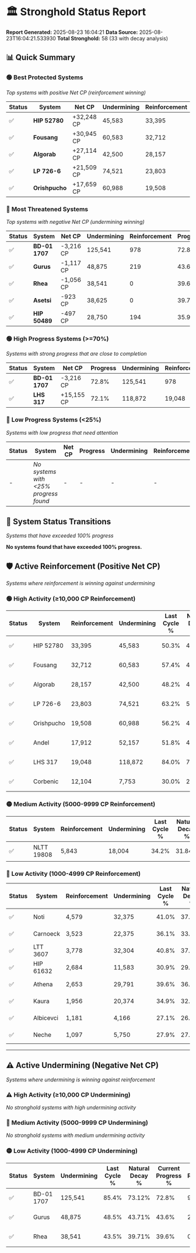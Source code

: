 # 🏛️ Stronghold Status Report

**Report Generated:** 2025-08-23 16:04:21
**Data Source:** 2025-08-23T16:04:21.533930
**Total Stronghold:** 58 (33 with decay analysis)

## 📊 Quick Summary

### 🟢 **Best Protected Systems**
*Top systems with positive Net CP (reinforcement winning)*

| Status | System | Net CP | Undermining | Reinforcement | Progress |
|--------|--------|--------|-------------|---------------|----------|
| ✅ | **HIP 52780** | +32,248 CP | 45,583 | 33,395 | 45.7% |
| ✅ | **Fousang** | +30,945 CP | 60,583 | 32,712 | 51.3% |
| ✅ | **Algorab** | +27,114 CP | 42,500 | 28,157 | 44.0% |
| ✅ | **LP 726-6** | +21,509 CP | 74,521 | 23,803 | 55.7% |
| ✅ | **Orishpucho** | +17,659 CP | 60,988 | 19,508 | 50.1% |

### 🔴 **Most Threatened Systems**
*Top systems with negative Net CP (undermining winning)*

| Status | System | Net CP | Undermining | Reinforcement | Progress |
|--------|--------|--------|-------------|---------------|----------|
| ✅ | **BD-01 1707** | -3,216 CP | 125,541 | 978 | 72.8% |
| ✅ | **Gurus** | -1,117 CP | 48,875 | 219 | 43.6% |
| ✅ | **Rhea** | -1,056 CP | 38,541 | 0 | 39.6% |
| ✅ | **Asetsi** | -923 CP | 38,625 | 0 | 39.7% |
| ✅ | **HIP 50489** | -497 CP | 28,750 | 194 | 35.9% |

### 🟢 **High Progress Systems (>=70%)**
*Systems with strong progress that are close to completion*

| Status | System | Net CP | Progress | Undermining | Reinforcement |
|--------|--------|--------|----------|-------------|---------------|
| ✅ | **BD-01 1707** | -3,216 CP | 72.8% | 125,541 | 978 |
| ✅ | **LHS 317** | +15,155 CP | 72.1% | 118,872 | 19,048 |

### 🔴 **Low Progress Systems (<25%)**
*Systems with low progress that need attention*

| Status | System | Net CP | Progress | Undermining | Reinforcement |
|--------|--------|--------|----------|-------------|---------------|
| - | *No systems with <25% progress found* | - | - | - | - |
## 🔄 System Status Transitions
*Systems that have exceeded 100% progress*

**No systems found that have exceeded 100% progress.**

## 🛡️ Active Reinforcement (Positive Net CP)
*Systems where reinforcement is winning against undermining*

### 🟢 High Activity (≥10,000 CP Reinforcement)

| Status | System | Reinforcement | Undermining | Last Cycle % | Natural Decay % | Current Progress % | Current CP | Net CP | Activity |
|--------|--------|---------------|-------------|--------------|-----------------|-------------------|------------|--------|----------|
| ✅ | HIP 52780 | 33,395 | 45,583 | 50.3% | 42.48% | 45.7% | 457,000 | +32,248 | 🟢 High Reinforcement |
| ✅ | Fousang | 32,712 | 60,583 | 57.4% | 48.21% | 51.3% | 513,000 | +30,945 | 🟢 High Reinforcement |
| ✅ | Algorab | 28,157 | 42,500 | 48.2% | 41.29% | 44.0% | 440,000 | +27,114 | 🟢 High Reinforcement |
| ✅ | LP 726-6 | 23,803 | 74,521 | 63.2% | 53.55% | 55.7% | 557,000 | +21,509 | 🟢 High Reinforcement |
| ✅ | Orishpucho | 19,508 | 60,988 | 56.2% | 48.33% | 50.1% | 501,000 | +17,659 | 🟢 High Reinforcement |
| ✅ | Andel | 17,912 | 52,157 | 51.8% | 44.96% | 46.6% | 466,000 | +16,421 | 🟢 High Reinforcement |
| ✅ | LHS 317 | 19,048 | 118,872 | 84.0% | 70.58% | 72.1% | 721,000 | +15,155 | 🟢 High Reinforcement |
| ✅ | Corbenic | 12,104 | 7,753 | 30.0% | 27.96% | 29.2% | 292,000 | +12,367 | 🟢 High Reinforcement |

### 🟡 Medium Activity (5000-9999 CP Reinforcement)

| Status | System | Reinforcement | Undermining | Last Cycle % | Natural Decay % | Current Progress % | Current CP | Net CP | Activity |
|--------|--------|---------------|-------------|--------------|-----------------|-------------------|------------|--------|----------|
| ✅ | NLTT 19808 | 5,843 | 18,004 | 34.2% | 31.84% | 32.4% | 324,000 | +5,587 | 🟡 Medium Reinforcement |

### 🔴 Low Activity (1000-4999 CP Reinforcement)

| Status | System | Reinforcement | Undermining | Last Cycle % | Natural Decay % | Current Progress % | Current CP | Net CP | Activity |
|--------|--------|---------------|-------------|--------------|-----------------|-------------------|------------|--------|----------|
| ✅ | Noti | 4,579 | 32,375 | 41.0% | 37.41% | 37.8% | 377,999 | +3,922 | 🔵 Low Reinforcement |
| ✅ | Carnoeck | 3,523 | 22,375 | 36.1% | 33.58% | 33.9% | 338,999 | +3,248 | 🔵 Low Reinforcement |
| ✅ | LTT 3607 | 3,778 | 32,304 | 40.8% | 37.31% | 37.6% | 376,000 | +2,937 | 🔵 Low Reinforcement |
| ✅ | HIP 61632 | 2,684 | 11,583 | 30.9% | 29.42% | 29.7% | 297,000 | +2,778 | 🔵 Low Reinforcement |
| ✅ | Athena | 2,653 | 29,791 | 39.6% | 36.40% | 36.6% | 366,000 | +2,041 | 🔵 Low Reinforcement |
| ✅ | Kaura | 1,956 | 20,374 | 34.9% | 32.74% | 32.9% | 328,999 | +1,588 | 🔵 Low Reinforcement |
| ✅ | Albicevci | 1,181 | 4,166 | 27.1% | 26.55% | 26.7% | 267,000 | +1,487 | 🔵 Low Reinforcement |
| ✅ | Neche | 1,097 | 5,750 | 27.9% | 27.16% | 27.3% | 273,000 | +1,358 | 🔵 Low Reinforcement |


---

## ⚠️ Active Undermining (Negative Net CP)
*Systems where undermining is winning against reinforcement*

### ⚠️ High Activity (≥10,000 CP Undermining)

*No stronghold systems with high undermining activity*

### 🔶 Medium Activity (5000-9999 CP Undermining)

*No stronghold systems with medium undermining activity*

### 🟡 Low Activity (1000-4999 CP Undermining)

| Status | System | Undermining | Last Cycle % | Natural Decay % | Current Progress % | Reinforcement | Current CP | Net CP | Activity |
|--------|--------|-------------|--------------|-----------------|-------------------|---------------|------------|--------|----------|
| ✅ | BD-01 1707 | 125,541 | 85.4% | 73.12% | 72.8% | 978 | 728,000 | -3,216 | 🟡 Low Undermining |
| ✅ | Gurus | 48,875 | 48.5% | 43.71% | 43.6% | 219 | 436,000 | -1,117 | 🟡 Low Undermining |
| ✅ | Rhea | 38,541 | 43.5% | 39.71% | 39.6% | 0 | 396,000 | -1,056 | 🟡 Low Undermining |
